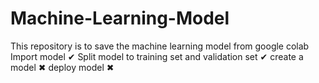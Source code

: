# Machine-Learning-Model
This repository is to save the machine learning model from google colab
Import model ✔
Split model to training set and validation set ✔
create a model ✖
deploy model ✖
